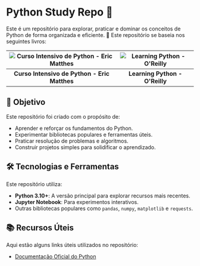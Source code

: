 # Python Study Repo 🐍

Este é um repositório para explorar, praticar e dominar os conceitos de Python de forma organizada e eficiente. 🚀
Este repositório se baseia nos seguintes livros:

| ![Curso Intensivo de Python - Eric Matthes](https://github.com/user-attachments/assets/6c669759-d8f8-4590-a283-ae84328e5a6b) | ![Learning Python - O'Reilly](https://github.com/user-attachments/assets/3806b16f-9a7e-4381-a8b6-ccbaf42d0a37) |
|:----------------------------------------------------------------------------------------------------------------------------:|:----------------------------------------------------------------------------------------------------------------:|
| **Curso Intensivo de Python - Eric Matthes**                                                                                 | **Learning Python - O'Reilly**                                                                                 |

## 🎯 Objetivo

Este repositório foi criado com o propósito de:

- Aprender e reforçar os fundamentos do Python.
- Experimentar bibliotecas populares e ferramentas úteis.
- Praticar resolução de problemas e algoritmos.
- Construir projetos simples para solidificar o aprendizado.


## 🛠 Tecnologias e Ferramentas

Este repositório utiliza:

- **Python 3.10+**: A versão principal para explorar recursos mais recentes.
- **Jupyter Notebook**: Para experimentos interativos.
- Outras bibliotecas populares como `pandas`, `numpy`, `matplotlib` e `requests`.


## 📚 Recursos Úteis

Aqui estão alguns links úteis utilizados no repositório:

- [Documentação Oficial do Python](https://docs.python.org/3/)






